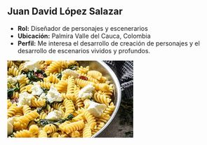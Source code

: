 ## Juan David López Salazar
- **Rol:** Diseñador de personajes y escenerarios
- **Ubicación:** Palmira Valle del Cauca, Colombia
- **Perfil:** Me interesa el desarrollo de creación de personajes y el desarrollo de escenarios vividos y profundos.

![Comida favorita](https://github.com/JuanDavidLopez098/-PV-Gatos-Negros/blob/main/Juan/PASTA.jpg?raw=true)
